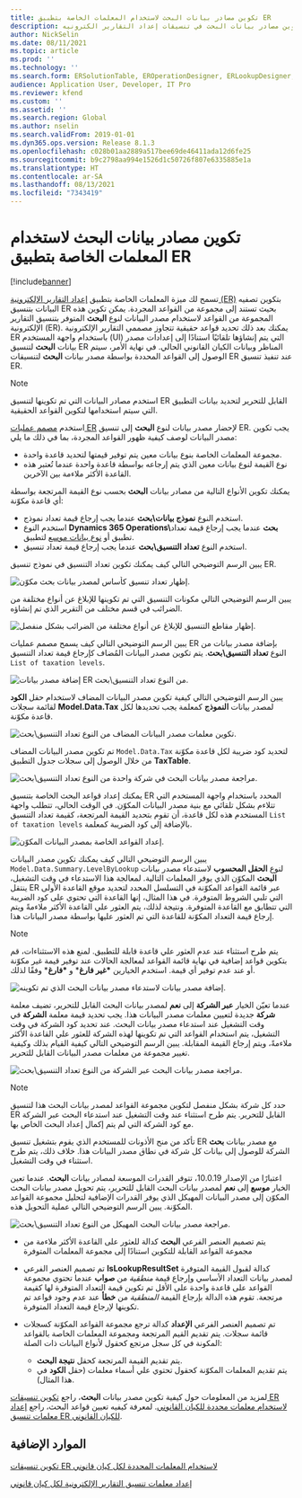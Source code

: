```yaml
---
title: تكوين مصادر بيانات البحث لاستخدام المعلمات الخاصة بتطبيق ER
description: يوضح هذا الموضوع كيفيه تكوين مصادر بيانات البحث في تنسيقات إعداد التقارير الكترونيه (ER) لاستخدام المعلمات الخاصة بتطبيق إعداد التقارير الكترونيه (ER).
author: NickSelin
ms.date: 08/11/2021
ms.topic: article
ms.prod: ''
ms.technology: ''
ms.search.form: ERSolutionTable, EROperationDesigner, ERLookupDesigner, ERComponentLookupStructureEditing
audience: Application User, Developer, IT Pro
ms.reviewer: kfend
ms.custom: ''
ms.assetid: ''
ms.search.region: Global
ms.author: nselin
ms.search.validFrom: 2019-01-01
ms.dyn365.ops.version: Release 8.1.3
ms.openlocfilehash: c028b01aa2889a517bee69de46411ada12d6fe25
ms.sourcegitcommit: b9c2798aa994e1526d1c50726f807e6335885e1a
ms.translationtype: HT
ms.contentlocale: ar-SA
ms.lasthandoff: 08/13/2021
ms.locfileid: "7343419"
---
```

# <a name="configure-lookup-data-sources-to-use-er-application-specific-parameters"></a>تكوين مصادر بيانات البحث لاستخدام المعلمات الخاصة بتطبيق ER 

[!include[banner](../includes/banner.md)]

تسمح لك ميزة المعلمات الخاصة بتطبيق [إعداد التقارير الإلكترونية (ER)](general-electronic-reporting.md) بتكوين تصفيه البيانات بتنسيق ER بحيث تستند إلى مجموعة من القواعد المجردة. يمكن تكوين هذه المجموعة من القواعد لاستخدام مصدر البيانات لنوع **البحث** المتوفر بتنسيق التقارير الإلكترونية (ER). يمكنك بعد ذلك تحديد قواعد حقيقية تتجاوز مصممي التقارير الإلكترونية ER باستخدام واجهة المستخدم (UI) التي يتم إنشاؤها تلقائيًا استنادًا إلى إعدادات مصدر بيانات **البحث** لتنسيق ER المناظر وبيانات الكيان القانوني الحالي. في نهاية الأمر، سيتم الوصول إلى القواعد المحددة بواسطة مصدر بيانات **البحث** لتنسيقات ER عند تنفيذ تنسيق ER.

> [!NOTE]
> استخدم مصادر البيانات التي تم تكوينها لتنسيق ER القابل للتحرير لتحديد بيانات التطبيق التي سيتم استخدامها لتكوين القواعد الحقيقية.

استخدم [مصمم عمليات ER](general-electronic-reporting.md#building-a-format-that-uses-a-data-model-as-a-base) لإحضار مصدر بيانات لنوع **البحث** إلى تنسيق ER. يجب تكوين مصدر البيانات لوصف كيفية ظهور القواعد المجردة، بما في ذلك ما يلي:

   - مجموعة المعلمات الخاصة بنوع بيانات معين يتم توفير قيمتها لتحديد قاعدة واحدة.
   - نوع القيمة لنوع بيانات معين الذي يتم إرجاعه بواسطة قاعدة واحدة عندما تُعتبر هذه القاعدة الأكثر ملاءمة بين الآخرين.

يمكنك تكوين الأنواع التالية من مصادر بيانات **البحث** بحسب نوع القيمة المرتجعة بواسطة أي قاعدة مكوّنة:

   - استخدم النوع **نموذج بيانات\بحث** عندما يجب إرجاع قيمة تعداد نموذج.
   - استخدم النوع **Dynamics 365 Operations\بحث** عندما يجب إرجاع قيمة تعداد تطبيق أو [نوع بيانات موسع](../extensibility/extensible-edts.md) لتطبيق.
   - استخدم النوع **تعداد التنسيق\بحث** عندما يجب إرجاع قيمة تعداد تنسيق.

يبين الرسم التوضيحي التالي كيف يمكنك تكوين تعداد التنسيق في نموذج تنسيق ER.

   ![إظهار تعداد تنسيق كأساس لمصدر بيانات بحث مكوّن.](./media/er-lookup-data-sources-img1.gif)

يبين الرسم التوضيحي التالي مكونات التنسيق التي تم تكوينها للإبلاغ عن أنواع مختلفة من الضرائب في قسم مختلف من التقرير الذي تم إنشاؤه.

   ![إظهار مقاطع التنسيق للإبلاغ عن أنواع مختلفة من الضرائب بشكل منفصل.](./media/er-lookup-data-sources-img2.png)

يبين الرسم التوضيحي التالي كيف يسمح مصمم عمليات ER بإضافة مصدر بيانات من النوع **تعداد التنسيق\بحث**.  يتم تكوين مصدر البيانات المُضاف كإرجاع قيمة تعداد التنسيق `List of taxation levels`.

   ![إضافة مصدر بيانات ER من النوع تعداد التنسيق\بحث.](./media/er-lookup-data-sources-img3.gif)

يبين الرسم التوضيحي التالي كيفية تكوين مصدر البيانات المضاف لاستخدام حقل **الكود** لقائمة سجلات **Model.Data.Tax** لمصدر بيانات **النموذج** كمعلمة يجب تحديدها لكل قاعدة مكوّنة.

![تكوين معلمات مصدر البيانات المضاف من النوع تعداد التنسيق\بحث.](./media/er-lookup-data-sources-img4.gif)

تم تكوين مصدر البيانات المضاف `Model.Data.Tax` لتحديد كود ضريبة لكل قاعدة مكوّنة من خلال الوصول إلى سجلات جدول التطبيق **TaxTable**.

   ![مراجعة مصدر بيانات البحث في شركة واحدة من النوع تعداد التنسيق\بحث.](./media/er-lookup-data-sources-img5.gif)

يمكنك إعداد قواعد البحث الخاصة بتنسيق ER المحدد باستخدام واجهة المستخدم التي تتلاءم بشكل تلقائي مع بنية مصدر البيانات المكوّن. في الوقت الحالي، تتطلب واجهة المستخدم هذه لكل قاعدة، أن تقوم بتحديد القيمة المرتجعة، كقيمة تعداد التنسيق `List of taxation levels` بالإضافة إلى كود الضريبة كمعلمة.

   ![إعداد القواعد الخاصة بمصدر البيانات المكوّن.](./media/er-lookup-data-sources-img6.gif)

يبين الرسم التوضيحي التالي كيف يمكنك تكوين مصدر البيانات `Model.Data.Summary.LevelByLookup` لنوع **الحقل المحسوب** لاستدعاء مصدر بيانات **البحث** المكوّن الذي يوفر المعلمات التالية. لمعالجة هذا الاستدعاء في وقت التشغيل، ينتقل ER عبر قائمة القواعد المكوّنة في التسلسل المحدد لتحديد موقع القاعدة الأولى التي تلبي الشروط المتوفرة. في هذا المثال، إنها القاعدة التي تحتوي على كود الضريبة التي تتطابق مع القاعدة المتوفرة. ونتيجة لذلك، يتم العثور علي القاعدة الأكثر ملاءمةً ويتم إرجاع قيمة التعداد المكوّنة للقاعدة التي تم العثور عليها بواسطة مصدر البيانات هذا.

> [!NOTE]
> يتم طرح استثناء عند عدم العثور علي قاعدة قابلة للتطبيق. لمنع هذه الاستثناءات، قم بتكوين قواعد إضافية في نهاية قائمة القواعد لمعالجة الحالات عند توفير قيمة غير مكوّنة أو عند عدم توفير أي قيمة. استخدم الخيارين **\*غير فارغ**\* و **\*فارغ**\* وفقًا لذلك.  
>
> ![إضافة مصدر بيانات لاستدعاء مصدر بيانات البحث الذي تم تكوينه.](./media/er-lookup-data-sources-img7.png)

عندما تعيّن الخيار **عبر الشركة** إلى **نعم** لمصدر بيانات البحث القابل للتحرير، تضيف معلمة **شركة** جديدة لتعيين معلمات مصدر البيانات هذا. يجب تحديد قيمة معلمة **الشركة** في وقت التشغيل عند استدعاء مصدر بيانات البحث. عند تحديد كود الشركة في وقت التشغيل، يتم استخدام القواعد التي تم تكوينها لهذه الشركة للعثور علي القاعدة الأكثر ملاءمةً، ويتم إرجاع القيمة المقابلة. يبين الرسم التوضيحي التالي كيفية القيام بذلك وكيفية تغيير مجموعة من معلمات مصدر البيانات القابل للتحرير.

   ![مراجعة مصدر بيانات البحث عبر الشركة من النوع تعداد التنسيق\بحث.](./media/er-lookup-data-sources-img8.gif)

> [!NOTE]
> حدد كل شركة بشكل منفصل لتكوين مجموعة القواعد لمصدر بيانات البحث هذا لتنسيق ER القابل للتحرير. يتم طرح استثناء عند وقت التشغيل عند استدعاء البحث عبر الشركة مع كود الشركة التي لم يتم إكمال إعداد البحث الخاص بها.
>
> تأكد من منح الأذونات للمستخدم الذي يقوم بتشغيل تنسيق ER مع مصدر بيانات **بحث** الشركة للوصول إلى بيانات كل شركة في نطاق مصدر البيانات هذا. خلاف ذلك، يتم طرح استثناء في وقت التشغيل.

اعتبارًا من الإصدار 10.0.19، تتوفر القدرات الموسعة لمصادر بيانات **البحث**. عندما تعين الخيار **موسع** إلى **نعم** لمصدر بيانات البحث القابل للتحرير، يتم تحويل مصدر بيانات البحث المكوّن إلى مصدر البيانات المهيكل الذي يوفر القدرات الإضافية لتحليل مجموعة القواعد المكوّنة. يبين الرسم التوضيحي التالي عملية التحويل هذه.

   ![مراجعة مصدر بيانات البحث المهيكل من النوع تعداد التنسيق\بحث.](./media/er-lookup-data-sources-img9.gif)

- يتم تصميم العنصر الفرعي **البحث** كدالة للعثور على القاعدة الأكثر ملاءمة من مجموعة القواعد القابلة للتكوين استنادًا إلى مجموعة المعلمات المتوفرة
- تم تصميم العنصر الفرعي **IsLookupResultSet** كدالة لقبول القيمة المتوفرة لمصدر بيانات التعداد الأساسي وإرجاع قيمة *منطقية* من **صواب** عندما تحتوي مجموعة القواعد على قاعدة واحدة على الأقل تم تكوين قيمة التعداد المتوفرة لها كقيمة مرتجعة. تقوم هذه الدالة بإرجاع القيمة *المنطقية* من **خطأ** عند عدم وجود قواعد تم تكوينها لإرجاع قيمة التعداد المتوفرة.
- تم تصميم العنصر الفرعي **الإعداد** كدالة ترجع مجموعة القواعد المكوّنة كسجلات قائمة سجلات. يتم تقديم القيم المرتجعة ومجموعة المعلمات الخاصة بالقواعد المكونة في كل سجل مرتجع كحقول لأنواع البيانات ذات الصلة:

    - يتم تقديم القيمة المرتجعة كحقل **نتيجة البحث**.
    - يتم تقديم المعلمات المكوّنة كحقول تحتوي علي أسماء معلمات (حقل **الكود** في هذا المثال).

لمزيد من المعلومات حول كيفية تكوين مصدر بيانات **البحث**، راجع [تكوين تنسيقات ER لاستخدام معلمات محددة للكيان القانوني](er-app-specific-parameters-configure-format.md). لمعرفة كيفيه تعيين قواعد البحث، راجع [إعداد معلمات تنسيق ER للكيان القانوني](er-app-specific-parameters-set-up.md).

## <a name="additional-resources"></a>الموارد الإضافية

[تكوين تنسيقات ER لاستخدام المعلمات المحددة لكل كيان قانوني](er-app-specific-parameters-configure-format.md)

[إعداد معلمات تنسيق التقارير الإلكترونية لكل كيان قانوني](er-app-specific-parameters-set-up.md)
